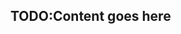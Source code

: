 <!--
published: false
title: Drafting made easy with Python
category: [Blogging, Python, Markdown]
excerpt: |
    TODO:Excerpt here!
feature_text: |
    ## TODO:Feature text here!
feature_image: "/assets/imgs/koz1.JPG"
image: "/assets/imgs/koz1.JPG"
-->

TODO:Content goes here
----
